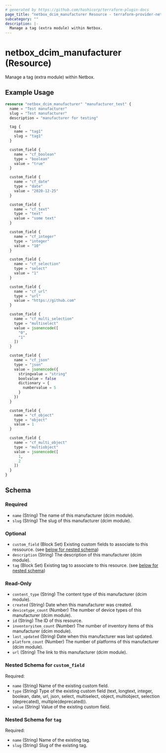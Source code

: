 ```yaml
---
# generated by https://github.com/hashicorp/terraform-plugin-docs
page_title: "netbox_dcim_manufacturer Resource - terraform-provider-netbox"
subcategory: ""
description: |-
  Manage a tag (extra module) within Netbox.
---
```


# netbox_dcim_manufacturer (Resource)

Manage a tag (extra module) within Netbox.

## Example Usage

```terraform
resource "netbox_dcim_manufacturer" "manufacturer_test" {
  name = "Test manufacturer"
  slug = "Test manufacturer"
  description = "manufacturer for testing"

  tag {
    name = "tag1"
    slug = "tag1"
  }

  custom_field {
    name = "cf_boolean"
    type = "boolean"
    value = "true"
  }

  custom_field {
    name = "cf_date"
    type = "date"
    value = "2020-12-25"
  }

  custom_field {
    name = "cf_text"
    type = "text"
    value = "some text"
  }

  custom_field {
    name = "cf_integer"
    type = "integer"
    value = "10"
  }

  custom_field {
    name = "cf_selection"
    type = "select"
    value = "1"
  }

  custom_field {
    name = "cf_url"
    type = "url"
    value = "https://github.com"
  }

  custom_field {
    name = "cf_multi_selection"
    type = "multiselect"
    value = jsonencode([
      "0",
      "1"
    ])
  }

  custom_field {
    name = "cf_json"
    type = "json"
    value = jsonencode({
      stringvalue = "string"
      boolvalue = false
      dictionary = {
        numbervalue = 5
      }
    })
  }

  custom_field {
    name = "cf_object"
    type = "object"
    value = 1
  }

  custom_field {
    name = "cf_multi_object"
    type = "multiobject"
    value = jsonencode([
      1,
      2
    ])
  }
}
```

<!-- schema generated by tfplugindocs -->
## Schema

### Required

- `name` (String) The name of this manufacturer (dcim module).
- `slug` (String) The slug of this manufacturer (dcim module).

### Optional

- `custom_field` (Block Set) Existing custom fields to associate to this ressource. (see [below for nested schema](#nestedblock--custom_field))
- `description` (String) The description of this manufacturer (dcim module).
- `tag` (Block Set) Existing tag to associate to this resource. (see [below for nested schema](#nestedblock--tag))

### Read-Only

- `content_type` (String) The content type of this manufacturer (dcim module).
- `created` (String) Date when this manufacturer was created.
- `devicetype_count` (Number) The number of device types of this manufacturer (dcim module).
- `id` (String) The ID of this resource.
- `inventoryitem_count` (Number) The number of inventory items of this manufacturer (dcim module).
- `last_updated` (String) Date when this manufacturer was last updated.
- `platform_count` (Number) The number of platforms of this manufacturer (dcim module).
- `url` (String) The link to this manufacturer (dcim module).

<a id="nestedblock--custom_field"></a>
### Nested Schema for `custom_field`

Required:

- `name` (String) Name of the existing custom field.
- `type` (String) Type of the existing custom field (text, longtext, integer, boolean, date, url, json, select, multiselect, object, multiobject, selection (deprecated), multiple(deprecated)).
- `value` (String) Value of the existing custom field.


<a id="nestedblock--tag"></a>
### Nested Schema for `tag`

Required:

- `name` (String) Name of the existing tag.
- `slug` (String) Slug of the existing tag.


